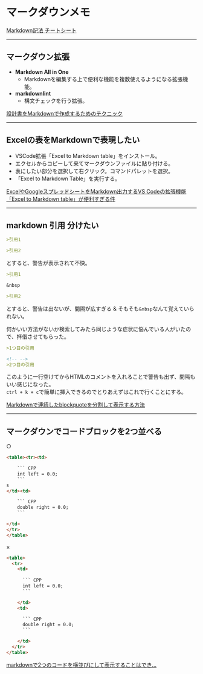 # マークダウンメモ

[Markdown記法 チートシート](https://qiita.com/Qiita/items/c686397e4a0f4f11683d)

---

## マークダウン拡張

- **Markdown All in One**  
  - Markdownを編集する上で便利な機能を複数使えるようになる拡張機能。  
- **markdownlint**  
  - 構文チェックを行う拡張。

[設計書をMarkdownで作成するためのテクニック](https://boardtechlog.com/2020/09/programming/%E8%A8%AD%E8%A8%88%E6%9B%B8%E3%82%92markdown%E3%81%A7%E4%BD%9C%E6%88%90%E3%81%99%E3%82%8B%E3%81%9F%E3%82%81%E3%81%AE%E3%83%86%E3%82%AF%E3%83%8B%E3%83%83%E3%82%AF/)  

---

## Excelの表をMarkdownで表現したい

- VSCode拡張「Excel to Markdown table」をインストール。  
- エクセルからコピーして来てマークダウンファイルに貼り付ける。  
- 表にしたい部分を選択して右クリック。コマンドパレットを選択。  
- 「Excel to Markdown Table」を実行する。  

[ExcelやGoogleスプレッドシートをMarkdown出力するVS Codeの拡張機能「Excel to Markdown table」が便利すぎる件](https://dev.classmethod.jp/articles/excel-to-markdown-table/)  

---

## markdown 引用 分けたい

``` md
>引用1

>引用2
```

とすると、警告が表示されて不快。  

``` md
>引用1

&nbsp

>引用2
```

とすると、警告は出ないが、間隔が広すぎる & そもそも`&nbsp`なんて覚えていられない。  

何かいい方法がないか検索してみたら同じような症状に悩んでいる人がいたので、拝借させてもらった。  

``` md
>1つ目の引用

<!-- -->
>2つ目の引用
```

このように一行空けてからHTMLのコメントを入れることで警告も出ず、間隔もいい感じになった。  
`ctrl + k + c`で簡単に挿入できるのでとりあえずはこれで行くことにする。  

[Markdownで連続したblockquoteを分割して表示する方法](https://www.umurausu.info/blog/archives/blockquotes-in-markdown.html)  

---

## マークダウンでコードブロックを2つ並べる

○  

``` html
<table><tr><td>

    ``` CPP
    int left = 0.0;
    ```
s
</td><td>

    ``` CPP
    double right = 0.0;
    ```

</td>
</tr>
</table>
```

×  

``` html
<table>
  <tr>
    <td>
      
      ``` CPP
      int left = 0.0;
      ```

    </td>
    <td>

      ``` CPP
      double right = 0.0;
      ```

    </td>
  </tr>
</table>
```

[markdownで2つのコードを横並びにして表示することはでき...](https://detail.chiebukuro.yahoo.co.jp/qa/question_detail/q14258031544)  
